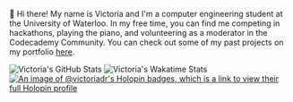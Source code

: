 👋 Hi there! My name is Victoria and I'm a computer engineering student at the University of Waterloo. In my free time, you can find me competing in hackathons, playing the piano, and volunteering as a moderator in the Codecademy Community. You can check out some of my past projects on my portfolio [here](https://victoriadarosa.dev).

![Victoria's GitHub Stats](https://github-readme-stats.vercel.app/api?username=Victoria-DR&count_private=true&show_icons=true&include_all_commits=true&theme=algolia)
![Victoria's Wakatime Stats](https://github-readme-stats.vercel.app/api/wakatime?username=Victoria&layout=compact&theme=algolia)
[![An image of @victoriadr's Holopin badges, which is a link to view their full Holopin profile](https://holopin.me/victoriadr)](https://holopin.io/@victoriadr)

<!--
### Hi there 👋

**Victoria-DR/Victoria-DR** is a ✨ _special_ ✨ repository because its `README.md` (this file) appears on your GitHub profile.

Here are some ideas to get you started:

- 🔭 I’m currently working on ...
- 🌱 I’m currently learning ...
- 👯 I’m looking to collaborate on ...
- 🤔 I’m looking for help with ...
- 💬 Ask me about ...
- 📫 How to reach me: ...
- 😄 Pronouns: ...
- ⚡ Fun fact: ...
-->
